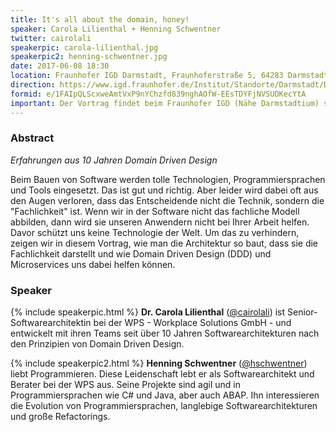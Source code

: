 ```yaml
---
title: It's all about the domain, honey!
speaker: Carola Lilienthal + Henning Schwentner
twitter: cairolali
speakerpic: carola-lilienthal.jpg
speakerpic2: henning-schwentner.jpg
date: 2017-06-08 18:30
location: Fraunhofer IGD Darmstadt, Fraunhoferstraße 5, 64283 Darmstadt
direction: https://www.igd.fraunhofer.de/Institut/Standorte/Darmstadt/Das-Fraunhofer-IGD-Darmstadt
formid: e/1FAIpQLScxweAmtVxP9nYChzfd839nghAOfW-EEsTDYFjNVSUDKecYtA
important: Der Vortrag findet beim Fraunhofer IGD (Nähe Darmstadtium) statt.
---
```


### Abstract

_Erfahrungen aus 10 Jahren Domain Driven Design_

Beim Bauen von Software werden tolle Technologien, Programmiersprachen
und Tools eingesetzt. Das ist gut und richtig. Aber leider wird dabei
oft aus den Augen verloren, dass das Entscheidende nicht die Technik,
sondern die "Fachlichkeit" ist. Wenn wir in der Software nicht das
fachliche Modell abbilden, dann wird sie unseren Anwendern nicht bei
Ihrer Arbeit helfen. Davor schützt uns keine Technologie der Welt. Um
das zu verhindern, zeigen wir in diesem Vortrag, wie man die
Architektur so baut, dass sie die Fachlichkeit darstellt und wie
Domain Driven Design (DDD) und Microservices uns dabei helfen können.

### Speaker

{% include speakerpic.html %}
<strong> Dr. Carola Lilienthal</strong> ([@cairolali](https://twitter.com/cairolali)) ist
Senior-Softwarearchitektin bei der WPS - Workplace Solutions GmbH -
und entwickelt mit ihren Teams seit über 10 Jahren
Softwarearchitekturen nach den Prinzipien von Domain Driven Design.

<div style="clear: both"></div>

{% include speakerpic2.html %}
<strong>Henning Schwentner</strong> ([@hschwentner](https://twitter.com/hschwentner)) liebt Programmieren. Diese Leidenschaft
lebt er als Softwarearchitekt und Berater bei der WPS aus. Seine
Projekte sind agil und in Programmiersprachen wie C# und Java, aber
auch ABAP. Ihn interessieren die Evolution von Programmiersprachen,
langlebige Softwarearchitekturen und große Refactorings.
